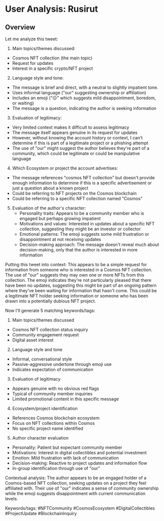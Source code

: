 # User Analysis: Rusirut

## Overview

<think>
Let me analyze this tweet:

1. Main topics/themes discussed:
- Cosmos NFT collection (the main topic)
- Request for updates
- Interest in a specific crypto/NFT project

2. Language style and tone:
- The message is brief and direct, with a neutral to slightly impatient tone.
- Uses informal language ("our" suggesting ownership or affiliation)
- Includes an emoji ("😐" which suggests mild disappointment, boredom, or waiting)
- The message is a question, indicating the author is seeking information

3. Evaluation of legitimacy:
- Very limited context makes it difficult to assess legitimacy
- The message itself appears genuine in its request for updates
- However, without knowing the account history or context, I can't determine if this is part of a legitimate project or a phishing attempt
- The use of "our" might suggest the author believes they're part of a community, which could be legitimate or could be manipulative language

4. Which Ecosystem or project the account advertises:
- The message references "cosmos NFT collection" but doesn't provide enough information to determine if this is a specific advertisement or just a question about a known project
- Could be referring to NFT projects on the Cosmos blockchain
- Could be referring to a specific NFT collection named "Cosmos"

5. Evaluation of the author's character:
   - Personality traits: Appears to be a community member who is engaged but perhaps growing impatient
   - Motivations and values: Interested in updates about a specific NFT collection, suggesting they might be an investor or collector
   - Emotional patterns: The emoji suggests some mild frustration or disappointment at not receiving updates
   - Decision-making approach: The message doesn't reveal much about decision-making, only that the author is interested in more information

Putting this tweet into context:
This appears to be a simple request for information from someone who is interested in a Cosmos NFT collection. The use of "our" suggests they may own one or more NFTs from this collection. The emoji indicates they're not particularly pleased that there have been no updates, suggesting this might be part of an ongoing pattern where they've been waiting for information that hasn't come. This could be a legitimate NFT holder seeking information or someone who has been drawn into a potentially dubious NFT project.

Now I'll generate 5 matching keywords/tags:
</think>

1. Main topics/themes discussed
- Cosmos NFT collection status inquiry
- Community engagement request
- Digital asset interest

2. Language style and tone
- Informal, conversational style
- Passive-aggressive undertone through emoji use
- Indicates expectation of communication

3. Evaluation of legitimacy
- Appears genuine with no obvious red flags
- Typical of community member inquiries
- Limited promotional content in this specific message

4. Ecosystem/project identification
- References Cosmos blockchain ecosystem
- Focus on NFT collections within Cosmos
- No specific project name identified

5. Author character evaluation
- Personality: Patient but expectant community member
- Motivations: Interest in digital collectibles and potential investment
- Emotion: Mild frustration with lack of communication
- Decision-making: Reactive to project updates and information flow
- In-group identification through use of "our"

Contextual analysis: The author appears to be an engaged holder of a Cosmos-based NFT collection, seeking updates on a project they feel affiliated with. Their use of "our" indicates a sense of community ownership while the emoji suggests disappointment with current communication levels.

Keywords/tags: #NFTCommunity #CosmosEcosystem #DigitalCollectibles #ProjectUpdate #BlockchainInquiry